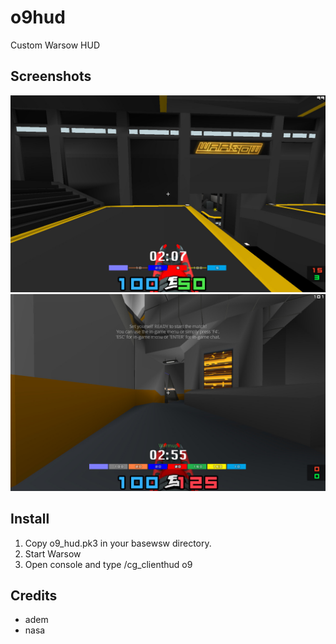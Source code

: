 # o9hud
Custom Warsow HUD

## Screenshots
![Screenshot 1](/screenshots/screen_1.jpg?raw=true)
![Screenshot 2](/screenshots/screen_2.jpg?raw=true)

## Install
1) Copy o9_hud.pk3 in your basewsw directory.
2) Start Warsow
3) Open console and type /cg_clienthud o9

## Credits
* adem
* nasa
